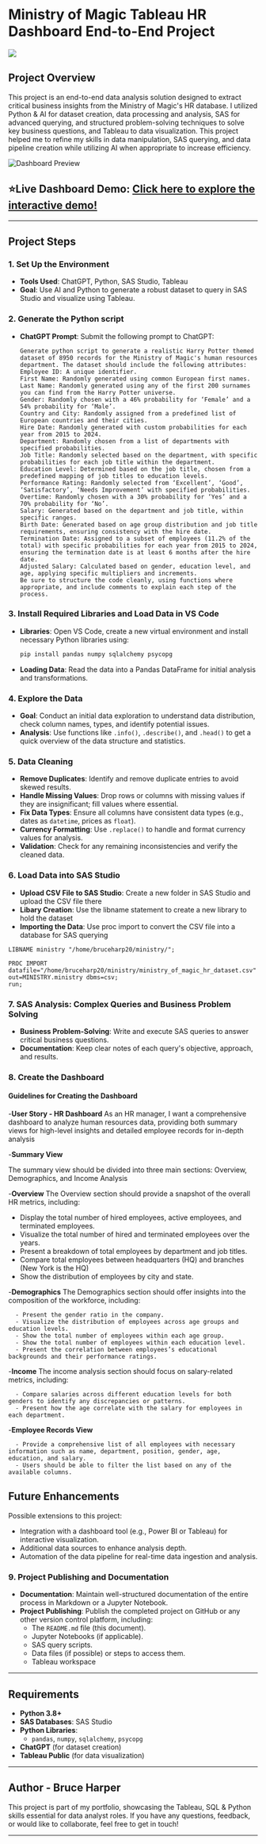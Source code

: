 # Ministry of Magic Tableau HR Dashboard End-to-End Project

![](https://github.com/brucec0des/SQL-Python-Tableau-Harry-Potter-Project/blob/main/ASSETS/mom3.jpg)

## Project Overview

This project is an end-to-end data analysis solution designed to extract critical business insights from the Ministry of Magic's HR database. I utilized Python & AI for dataset creation, data processing and analysis, SAS for advanced querying, and structured problem-solving techniques to solve key business questions, and Tableau to data visualization. This project helped me to refine my skills in data manipulation, SAS querying, and data pipeline creation while utilizing AI when appropriate to increase efficiency.

![Dashboard Preview](https://github.com/brucec0des/SQL-Python-Tableau-Harry-Potter-Project/blob/main/ASSETS/HR%20%20Summary.png)

## ⭐Live Dashboard Demo: [Click here to explore the interactive demo!](https://public.tableau.com/app/profile/bruce.harper8067/viz/MinistryofMagicHRDashboard/HRSummary)

---

## Project Steps

### 1. Set Up the Environment
   - **Tools Used**: ChatGPT, Python, SAS Studio, Tableau
   - **Goal**: Use AI and Python to generate a robust dataset to query in SAS Studio and visualize using Tableau.

### 2. Generate the Python script
   - **ChatGPT Prompt**: Submit the following prompt to ChatGPT:
      ```
      Generate python script to generate a realistic Harry Potter themed dataset of 8950 records for the Ministry of Magic's human resources department. The dataset should include the following attributes:
      Employee ID: A unique identifier.
      First Name: Randomly generated using common European first names.
      Last Name: Randomly generated using any of the first 200 surnames you can find from the Harry Potter universe.
      Gender: Randomly chosen with a 46% probability for ‘Female’ and a 54% probability for ‘Male’.
      Country and City: Randomly assigned from a predefined list of European countries and their cities.
      Hire Date: Randomly generated with custom probabilities for each year from 2015 to 2024.
      Department: Randomly chosen from a list of departments with specified probabilities.
      Job Title: Randomly selected based on the department, with specific probabilities for each job title within the department.
      Education Level: Determined based on the job title, chosen from a predefined mapping of job titles to education levels.
      Performance Rating: Randomly selected from ‘Excellent’, ‘Good’, ‘Satisfactory’, ‘Needs Improvement’ with specified probabilities.
      Overtime: Randomly chosen with a 30% probability for ‘Yes’ and a 70% probability for ‘No’.
      Salary: Generated based on the department and job title, within specific ranges.
      Birth Date: Generated based on age group distribution and job title requirements, ensuring consistency with the hire date.
      Termination Date: Assigned to a subset of employees (11.2% of the total) with specific probabilities for each year from 2015 to 2024, ensuring the termination date is at least 6 months after the hire date.
      Adjusted Salary: Calculated based on gender, education level, and age, applying specific multipliers and increments.
      Be sure to structure the code cleanly, using functions where appropriate, and include comments to explain each step of the process.
      ```

### 3. Install Required Libraries and Load Data in VS Code
   - **Libraries**: Open VS Code, create a new virtual environment and install necessary Python libraries using:
     ```bash
     pip install pandas numpy sqlalchemy psycopg
     ```
   - **Loading Data**: Read the data into a Pandas DataFrame for initial analysis and transformations.

### 4. Explore the Data
   - **Goal**: Conduct an initial data exploration to understand data distribution, check column names, types, and identify potential issues.
   - **Analysis**: Use functions like `.info()`, `.describe()`, and `.head()` to get a quick overview of the data structure and statistics.

### 5. Data Cleaning
   - **Remove Duplicates**: Identify and remove duplicate entries to avoid skewed results.
   - **Handle Missing Values**: Drop rows or columns with missing values if they are insignificant; fill values where essential.
   - **Fix Data Types**: Ensure all columns have consistent data types (e.g., dates as `datetime`, prices as `float`).
   - **Currency Formatting**: Use `.replace()` to handle and format currency values for analysis.
   - **Validation**: Check for any remaining inconsistencies and verify the cleaned data.

### 6. Load Data into SAS Studio
   - **Upload CSV File to SAS Studio**: Create a new folder in SAS Studio and upload the CSV file there
   - **Libary Creation**: Use the libname statement to create a new library to hold the dataset
   - **Importing the Data**: Use proc import to convert the CSV file into a database for SAS querying

   ```
   LIBNAME ministry "/home/bruceharp20/ministry/"; 

   PROC IMPORT datafile="/home/bruceharp20/ministry/ministry_of_magic_hr_dataset.csv" out=MINISTRY.ministry dbms=csv;
   run;

   ```

### 7. SAS Analysis: Complex Queries and Business Problem Solving
   - **Business Problem-Solving**: Write and execute SAS queries to answer critical business questions.
   - **Documentation**: Keep clear notes of each query's objective, approach, and results.

### 8. Create the Dashboard

#### Guidelines for Creating the Dashboard

   -**User Story - HR Dashboard**
   As an HR manager, I want a comprehensive dashboard to analyze human resources data, providing both summary views for high-level insights and detailed employee records for in-depth analysis

   -**Summary View**

   The summary view should be divided into three main sections: Overview, Demographics, and Income Analysis

   -**Overview** 
   The Overview section should provide a snapshot of the overall HR metrics, including:

   - Display the total number of hired employees, active employees, and terminated employees.
   - Visualize the total number of hired and terminated employees over the years.
   - Present a breakdown of total employees by department and job titles.
   - Compare total employees between headquarters (HQ) and branches (New York is the HQ)
   - Show the distribution of employees by city and state.
   
   -**Demographics**
   The Demographics section should offer insights into the composition of the workforce, including:

      - Present the gender ratio in the company.
      - Visualize the distribution of employees across age groups and education levels.
      - Show the total number of employees within each age group.
      - Show the total number of employees within each education level.
      - Present the correlation between employees’s educational backgrounds and their performance ratings.
   
   -**Income**
   The income analysis section should focus on salary-related metrics, including:

      - Compare salaries across different education levels for both genders to identify any discrepancies or patterns.
      - Present how the age correlate with the salary for employees in each department.
   
   -**Employee Records View**

      - Provide a comprehensive list of all employees with necessary information such as name, department, position, gender, age, education, and salary.
      - Users should be able to filter the list based on any of the available columns.

## Future Enhancements

Possible extensions to this project:
- Integration with a dashboard tool (e.g., Power BI or Tableau) for interactive visualization.
- Additional data sources to enhance analysis depth.
- Automation of the data pipeline for real-time data ingestion and analysis.

### 9. Project Publishing and Documentation
   - **Documentation**: Maintain well-structured documentation of the entire process in Markdown or a Jupyter Notebook.
   - **Project Publishing**: Publish the completed project on GitHub or any other version control platform, including:
     - The `README.md` file (this document).
     - Jupyter Notebooks (if applicable).
     - SAS query scripts.
     - Data files (if possible) or steps to access them.
     - Tableau workspace

---

## Requirements

- **Python 3.8+**
- **SAS Databases**: SAS Studio
- **Python Libraries**:
  - `pandas`, `numpy`, `sqlalchemy`, `psycopg`
- **ChatGPT** (for dataset creation)
- **Tableau Public** (for data visualization)

---

## Author - Bruce Harper

This project is part of my portfolio, showcasing the Tableau, SQL & Python skills essential for data analyst roles. If you have any questions, feedback, or would like to collaborate, feel free to get in touch!

---
